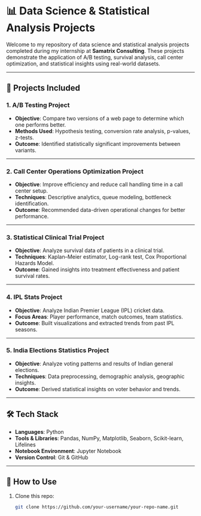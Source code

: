 # 📊 Data Science & Statistical Analysis Projects

Welcome to my repository of data science and statistical analysis projects completed during my internship at **Samatrix Consulting**. These projects demonstrate the application of A/B testing, survival analysis, call center optimization, and statistical insights using real-world datasets.

---

## 🔬 Projects Included

### 1. **A/B Testing Project**
- **Objective**: Compare two versions of a web page to determine which one performs better.
- **Methods Used**: Hypothesis testing, conversion rate analysis, p-values, z-tests.
- **Outcome**: Identified statistically significant improvements between variants.

---

### 2. **Call Center Operations Optimization Project**
- **Objective**: Improve efficiency and reduce call handling time in a call center setup.
- **Techniques**: Descriptive analytics, queue modeling, bottleneck identification.
- **Outcome**: Recommended data-driven operational changes for better performance.

---

### 3. **Statistical Clinical Trial Project**
- **Objective**: Analyze survival data of patients in a clinical trial.
- **Techniques**: Kaplan–Meier estimator, Log-rank test, Cox Proportional Hazards Model.
- **Outcome**: Gained insights into treatment effectiveness and patient survival rates.

---

### 4. **IPL Stats Project**
- **Objective**: Analyze Indian Premier League (IPL) cricket data.
- **Focus Areas**: Player performance, match outcomes, team statistics.
- **Outcome**: Built visualizations and extracted trends from past IPL seasons.

---

### 5. **India Elections Statistics Project**
- **Objective**: Analyze voting patterns and results of Indian general elections.
- **Techniques**: Data preprocessing, demographic analysis, geographic insights.
- **Outcome**: Derived statistical insights on voter behavior and trends.

---

## 🛠️ Tech Stack

- **Languages**: Python
- **Tools & Libraries**: Pandas, NumPy, Matplotlib, Seaborn, Scikit-learn, Lifelines
- **Notebook Environment**: Jupyter Notebook
- **Version Control**: Git & GitHub

---

## 📁 How to Use

1. Clone this repo:
   ```bash
   git clone https://github.com/your-username/your-repo-name.git
